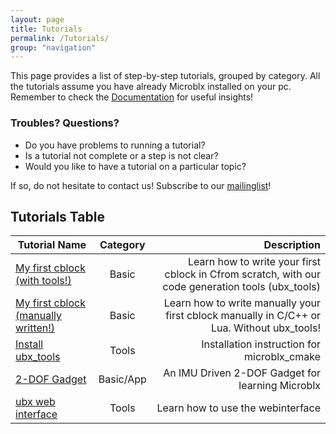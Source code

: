 ```yaml
---
layout: page
title: Tutorials
permalink: /Tutorials/
group: "navigation"
---
```


This page provides a list of step-by-step tutorials, grouped by category. All the tutorials assume you have already Microblx installed on your pc. Remember to check the [Documentation](/Documentation/) for useful insights!

### Troubles? Questions?

 - Do you have problems to running a tutorial? 
 - Is a tutorial not complete or a step is not clear?
 - Would you like to have a tutorial on a particular topic?
 
 If so, do not hesitate to contact us! Subscribe to our [mailinglist](http://lists.mech.kuleuven.be/mailman/listinfo/microblx)!

## Tutorials Table

| Tutorial Name     |   Category         | Description  |
| ------------- |:-------------:| -----:|
|  [My first cblock (with tools!)](c_example_with_auto/c_example_with_auto) | Basic |  Learn how to write your first cblock in Cfrom scratch, with our code generation tools (ubx_tools) |
|  [My first cblock (manually written!)](first_cblock) | Basic |  Learn how to write manually your first cblock manually in C/C++ or Lua. Without ubx_tools! |
|  [Install ubx_tools](ubx_tools/install) | Tools | Installation instruction for microblx_cmake |
| [2-DOF Gadget](2dof_gadget) | Basic/App | An IMU Driven 2-DOF Gadget for learning Microblx |
| [ubx web interface](webinterface) | Tools      | Learn how to use the webinterface  |
